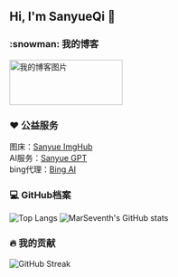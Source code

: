 ## Hi, I'm SanyueQi 👋
  <h3>:snowman: 我的博客</h3>
  <a href="https://sanyue.site">
    <img src="https://imgbed.sanyue.site/file/bc34f74d9f80e1a3a4b76.png" style="width: 200px; height: 80px;" alt="我的博客图片"/>
  </a>

  <h3>❤️ 公益服务</h3>
  图床：<a href="https://imgbed.sanyue.site">Sanyue ImgHub</a>
  </br>
  AI服务：<a href="https://next.sanyue.site">Sanyue GPT</a>
  </br>
  bing代理：<a href="https://bingai.sanyue.site">Bing AI</a>
  <h3>💻 GitHub档案</h3>

  <!-- https://github.com/anuraghazra/github-readme-stats -->

  ![Top Langs](https://github-readme-stats.vercel.app/api/top-langs/?username=MarSeventh&theme=dracula&locale=cn&count_private=true&border_radius=12)
  ![MarSeventh's GitHub stats](https://github-readme-stats.vercel.app/api?username=MarSeventh&theme=dracula&locale=cn&count_private=true&border_radius=12)
  <br/>
  <h3>🔥 我的贡献</h3>

  <!-- GitHub Readme Streak Stats - https://github.com/DenverCoder1/github-readme-streak-stats -->
  <p>
    <img src="https://streak-stats.demolab.com?user=MarSeventh&theme=dark&border_radius=12&locale=zh_Hans&card_width=755" alt="GitHub Streak" /></a>
  </p>
